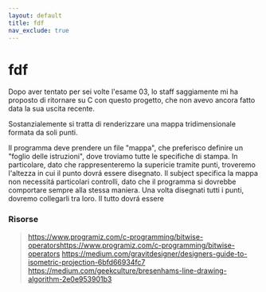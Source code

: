 ```yaml
---
layout: default
title: fdf
nav_exclude: true
---
```



# fdf
Dopo aver tentato per sei volte l'esame 03, lo staff saggiamente mi ha proposto di ritornare su C con questo progetto, che non avevo ancora fatto data la sua uscita recente.

Sostanzialemente si tratta di renderizzare una mappa tridimensionale formata da soli punti.

Il programma deve prendere un file "mappa", che preferisco definire un "foglio delle istruzioni", dove troviamo tutte le specifiche di stampa.
In particolare, dato che rappresenteremo la supericie tramite punti, troveremo l'altezza in cui il punto dovrá essere disegnato.
Il subject specifica la mappa non necessitá particolari controlli, dato che il programma si dovrebbe comportare sempre alla stessa maniera.
Una volta disegnati tutti i punti, dovremo collegarli tra loro.
Il tutto dovrá essere 



### Risorse
> https://www.programiz.com/c-programming/bitwise-operatorshttps://www.programiz.com/c-programming/bitwise-operators
> https://medium.com/gravitdesigner/designers-guide-to-isometric-projection-6bfd66934fc7
> https://medium.com/geekculture/bresenhams-line-drawing-algorithm-2e0e953901b3
